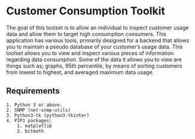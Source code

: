# Customer Consumption Toolkit

The goal of this toolset is to allow an individual to inspect customer usage data and allow them to target high consumption consumers.
This application has various tools, primarily designed for a backend that allows you to maintain a pseudo database of your customer’s usage data. This toolset allows you to view and inspect various pieces of information regarding data consumption. Some of the data it allows you to view are things such as; graphs, 95th percentile, by means of sorting customers from lowest to highest, and averaged maximum data usage.

## Requirements
	1. Python 3 or above.
	2. SNMP (net-snmp-utils)
	3. Python3-tk (python3-tkinter)
	4. PIP3 packages:
		1. matplotlib
        2. bitmath
